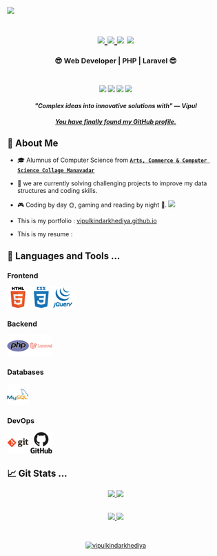 <img src="https://media.giphy.com/media/f3iwJFOVOwuy7K6FFw/giphy.gif" width="1000px"/> <br>
 <h1 align="center">
  <div id="badges">
    <a href="https://vipulkindarkhediya.github.io/">
      <img src="https://img.shields.io/badge/website-bc4e9c?style=for-the-badge&logo=About.me&logoColor=white" />
    <a/>
    <a href="https://www.linkedin.com/in/vipulkindarkhediya/">
      <img src="https://img.shields.io/badge/LinkedIn-0077B5?style=for-the-badge&logo=linkedin&logoColor=white"/>
    </a>
    <img src="https://komarev.com/ghpvc/?username=vipulkindarkhediya&style=for-the-badge">
    <img src="https://img.shields.io/github/followers/vipulkindarkhediya.svg?style=for-the-badge&logo=appveyor">
  </div>
<h3 align="center"> 😎 Web Developer | PHP | Laravel 😎 </h3>
<div>
<br>
<div align="center">
    <p>
        <img src="https://img.shields.io/badge/Interest-Artificial Intelligence-blue"/>
        <img src="https://img.shields.io/badge/Hobby-Coding%2C%20Gaming-blue" />
        <img src="https://img.shields.io/badge/Programming-Php-blue" />
        <img src="https://img.shields.io/badge/Language-English%2C%20Hindi%2C%20Gujarati-blue" />
        <h4><i> "Complex ideas into innovative solutions with" — Vipul </i></h4>
    </p>
</div>
<div align="center">
 <h4>
  <a href=""><b><i>You have finally found my GitHub profile.</i></b></a>
 </h4>
</div>

## 🙋‍ About Me
- 🎓 Alumnus of Computer Science from <a href="https://jmpaneracollege.co.in/"><b>`Arts, Commerce & Computer Science Collage Manavadar`</b></a>
- 🌱  we are currently solving challenging projects to improve my data structures and coding skills.
- 🎮 Coding by day 🌞, gaming and reading by night 🌙.
  <img src="https://github.com/user-attachments/assets/222e79f2-92e8-4988-90e0-068ba952c40c"/>

- This is my portfolio : [vipulkindarkhediya.github.io](https://vipulkindarkhediya.github.io/)
- This is my resume :

## 🚀 Languages and Tools ...

### Frontend

<code><img src="https://github.com/devicons/devicon/blob/master/icons/html5/html5-original-wordmark.svg"  title="html5" alt="html" width="50" height="50"/></code>
<code><img src="https://github.com/devicons/devicon/blob/master/icons/css3/css3-plain-wordmark.svg"  title="css3" alt="css" width="50" height="50"/></code><code><img src="https://github.com/devicons/devicon/blob/master/icons/jquery/jquery-plain-wordmark.svg"  title="jquery" alt="jquery" width="50" height="50"/></code>

### Backend

<code><img src="https://github.com/devicons/devicon/blob/master/icons/php/php-original.svg" title="Hypertext Preprocessor" width="50" height="50" /></code>
<code><img src="https://github.com/devicons/devicon/blob/master/icons/laravel/laravel-line-wordmark.svg" title="Hypertext Preprocessor" width="50" height="50" /></code>

### Databases

<code><a href="https://github.com/vipulkindarkhediya/LearningMysql/tree/mysql"><img src="https://github.com/devicons/devicon/blob/master/icons/mysql/mysql-original-wordmark.svg" title="MySQL"  alt="MySQL" width="50" height="50"/></a></code>

### DevOps

<code><img src="https://github.com/devicons/devicon/blob/master/icons/git/git-original-wordmark.svg" title="Git" alt="Github" width="50" height="50"/></code>
<code><img src="https://github.com/devicons/devicon/blob/master/icons/github/github-original-wordmark.svg" title="Git" alt="Github" width="50" height="50"/></code>

## 📈 Git Stats ...

  <div align="center">
  <a href="https://github.com/vipulkindarkhediya">
  
  <img height="200em" src="https://github-readme-stats.vercel.app/api?username=vipulkindarkhediya&show_icons=true&locale=en"/>
  
  <img height="200em" src="https://github-readme-stats.vercel.app/api/top-langs?username=vipulkindarkhediya&langs_count=20&show_icons=true&locale=en&layout=compact"/> 
</div>
    <br/> <br/>
   <div align="center">
  <a href="https://github.com/vipulkindarkhediya">
  
  <img height="170em" src="https://github-readme-streak-stats.herokuapp.com/?user=vipulkindarkhediya"/>
  
  <img height="170em" src="https://github-stats-alpha.vercel.app/api?username=vipulkindarkhediya&bc=ebebeb&ic=0E8AD9"/> 
</div>
         <br/> <br/>
     <p align="center">
    <img width="450" src="https://github-profile-trophy.vercel.app/?username=vipulkindarkhediya&theme=monokai&row=2&column=3" alt="vipulkindarkhediya" />
  </p>

<!--
**vipulkindarkhediya/vipulkindarkhediya** is a ✨ _special_ ✨ repository because its `README.md` (this file) appears on your GitHub profile.

Here are some ideas to get you started:

- 🔭 I’m currently working on ...
- 🌱 I’m currently learning ...
- 👯 I’m looking to collaborate on ...
- 🤔 I’m looking for help with ...
- 💬 Ask me about ...
- 📫 How to reach me: ...
- 😄 Pronouns: ...
- ⚡ Fun fact: ...
-->
